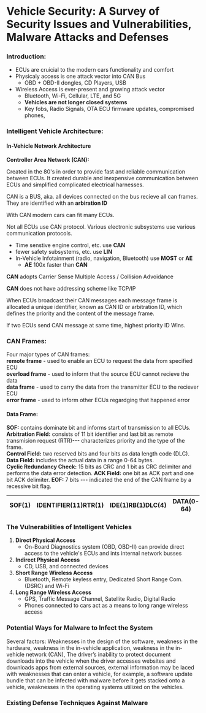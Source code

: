 # Vehicle Security: A Survey of Security Issues and Vulnerabilities, Malware Attacks and Defenses

### Introduction:

* ECUs are cruicial to the modern cars functionality and comfort
* Physicaly access is one attack vector into CAN Bus
    - OBD + OBD-II dongles, CD Players, USB
* Wireless Access is ever-present and growing attack vector
    - Bluetooth, Wi-Fi, Cellular, LTE, and 5G
    - **Vehicles are not longer closed systems**
    -  Key fobs, Radio Signals, OTA ECU firmware updates, compromised phones,

### Intelligent Vehicle Architecture:

#### In-Vehicle Network Architecture
**Controller Area Network (CAN):**

Created in the 80's in order to provide fast and reliable communication between ECUs. It created durable and inexpensive communication between ECUs and simplified complicated electrical harnesses.

CAN is a BUS, aka. all devices connected on the bus recieve all can frames. They are identified with an **arbiration ID**

With CAN modern cars can fit many ECUs.

Not all ECUs use CAN protocol. Various electronic subsystems use various communication protocols.
* Time senstive engine control, etc. use **CAN**
* fewer safety subsystems, etc. use **LIN**
* In-Vehicle Infotainment (radio, navigation, Bluetooth) use **MOST** or **AE**
    - **AE** 100x faster than **CAN**

**CAN** adopts Carrier Sense Multiple Access / Collision Advoidance

**CAN** does not have addressing scheme like TCP/IP

When ECUs broadcast their CAN messages each message frame is allocated a unique identifier, known as CAN ID or arbitration ID, which defines the priority and the content of the message frame.

If two ECUs send CAN message at same time, highest priority ID Wins.

### CAN Frames:

 Four major types of CAN frames:\
**remote frame** - used to enable an ECU to request the data from specified ECU \
**overload frame** - used to inform that the source ECU cannot recieve the data\
**data frame** - used to carry the data from the transmitter ECU to the reciever ECU\
**error frame** - used to inform other ECUs regardging that happened error

#### Data Frame:

**SOF:** contains dominate bit and informs start of transmission to all ECUs.\
**Arbitration Field:** consists of 11 bit identifier and last bit as remote transmision request (RTR)--- characterizes priority and the type of the frame.\
**Control Field:** two reserved bits and four bits as data length code (DLC).\
**Data Field:** includes the actual data in a range 0-64 bytes.\
**Cyclic Redundancy Check:** 15 bits as CRC and 1 bit as CRC delimiter and performs the data error detection.
**ACK Field:** one bit as ACK part and one bit ACK delimiter.
**EOF:** 7 bits --- indicated the end of the CAN frame by a recessive bit flag.

|SOF(1)|IDENTIFIER(11)RTR(1)|IDE(1)RB(1)DLC(4)|DATA(0-64)|CRC(15)CRCDEL(1)|ACK(1)ACKDEL(1)|EOF(7)|
|------|--------------------|-----------------|----------|----------------|---------------|------|


### The Vulnerabilities of Intelligent Vehicles
1. **Direct Physical Access**
    - On-Board Diagnostics system (OBD, OBD-II) can provide direct access to the vehicle's ECUs and ints internal network busses
2. **Indirect Physical Access**
    - CD, USB, and connected devices
3. **Short Range Wireless Access**
    - Bluetooth, Remote keyless entry, Dedicated Short Range Com. (DSRC) and Wi-Fi
4. **Long Range Wireless Access**
    - GPS, Traffic Message Channel, Satellite Radio, Digital Radio
    - Phones connected to cars act as a means to long range wireless access

### Potential Ways for Malware to Infect the System
Several factors: Weaknesses in the design of the software, weakness in the hardware, weakness in the in-vehicle application, weakness in the in-vehicle network (CAN), The driver’s inability to protect document downloads into the vehicle when the driver accesses websites and downloads apps from external sources, external information may be laced with weaknesses that can enter a vehicle, for example, a software update bundle that can be infected with malware before it gets stacked onto a vehicle, weaknesses in the operating systems utilized on the vehicles. 

### Existing Defense Techniques Against Malware

